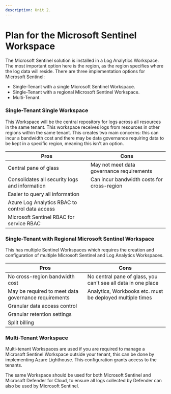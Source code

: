 ```yaml
---
description: Unit 2.
---
```


# Plan for the Microsoft Sentinel Workspace

The Microsoft Sentinel solution is installed in a Log Analytics Workspace. The most important option here is the region, as the region specifies where the log data will reside. There are three implementation options for Microsoft Sentinel:

* Single-Tenant with a single Microsoft Sentinel Workspace.
* Single-Tenant with a regional Microsoft Sentinel Workspace.
* Multi-Tenant.

### Single-Tenant Single Workspace

This Workspace will be the central repository for logs across all resources in the same tenant. This workspace receives logs from resources in other regions within the same tenant. This creates two main concerns: this can incur a bandwidth cost and there may be data governance requiring data to be kept in a specific region, meaning this isn't an option.

| Pros                                            | Cons                                       |
| ----------------------------------------------- | ------------------------------------------ |
| Central pane of glass                           | May not meet data governance requirements  |
| Consolidates all security logs and information  | Can incur bandwidth costs for cross-region |
| Easier to query all information                 |                                            |
| Azure Log Analytics RBAC to control data access |                                            |
| Microsoft Sentinel RBAC for service RBAC        |                                            |

### Single-Tenant with Regional Microsoft Sentinel Workspace

This has multiple Sentinel Workspaces which requires the creation and configuration of multiple Microsoft Sentinel and Log Analytics Workspaces.

| Pros                                                 | Cons                                                          |
| ---------------------------------------------------- | ------------------------------------------------------------- |
| No cross-region bandwidth cost                       | No central pane of glass, you can't see all data in one place |
| May be required to meet data governance requirements | Analytics, Workbooks etc. must be deployed multiple times     |
| Granular data access control                         |                                                               |
| Granular retention settings                          |                                                               |
| Split billing                                        |                                                               |

### Multi-Tenant Workspace

Multi-tenant Workspaces are used if you are required to manage a Microsoft Sentinel Workspace outside your tenant, this can be done by implementing Azure Lighthouse. This configuration grants access to the tenants.

The same Workspace should be used for both Microsoft Sentinel and Microsoft Defender for Cloud, to ensure all logs collected by Defender can also be used by Microsoft Sentinel.
